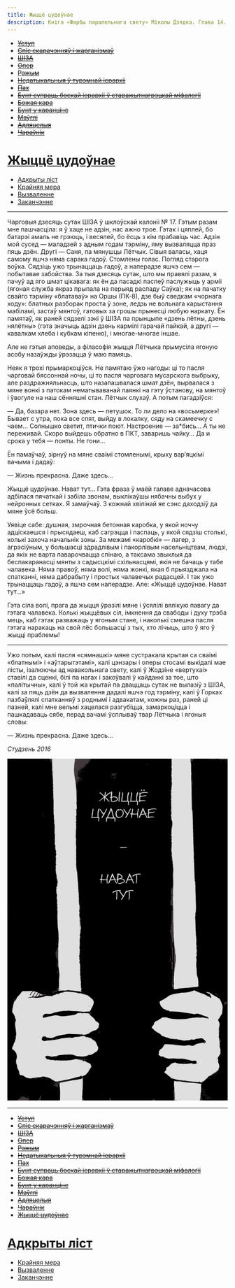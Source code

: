 ```yaml
---
title: Жыццё цудоўнае
description: Кніга «Фарбы паралельнага свету» Міколы Дзядка. Глава 14. Жыццё цудоўнае
---
```


- ~~[Уступ](./1.md)~~
- ~~[Спіс скарачэнняў і жарганізмаў](./2.md)~~
- ~~[ШІЗА](./3.md)~~
- ~~[Опер](./4.md)~~
- ~~[Рэжым](./5.md)~~
- ~~[Недатыкальныя ў турэмнай іерархіі](./6.md)~~
- ~~[Пах](./7.md)~~
- ~~[Бунт супраць боскай іерархіі ў старажытнагрэцкай міфалогіі](./8.md)~~
- ~~[Божая кара](./9.md)~~
- ~~[Бунт у каранціне](./10.md)~~
- ~~[Маўглі](./11.md)~~
- ~~[Адляцелыя](./12.md)~~
- ~~[Чараўнік](./13.md)~~
# [Жыццё цудоўнае](./14.md)
- [Адкрыты ліст](./15.md)
- [Крайняя мера](./16.md)
- [Вызваленне](./17.md)
- [Заканчэнне](./18.md)


---

Чарговыя дзесяць сутак ШІЗА ў шклоўскай калоніі № 17. Гэтым разам мне пашчасціла: я ў хаце не адзін, нас ажно трое. Гэтак і цяплей, бо батарэі амаль не грэюць, і весялей, бо ёсць з кім прабавіць час. Адзін мой сусед — маладзей з адным годам тэрміну, яму вызваляцца праз пяць дзён. Другі — Саня, па мянушцы Лётчык. Сівыя валасы, хаця самому яшчэ няма сарака гадоў. Стомлены голас. Погляд старога воўка. Сядзіць ужо трынаццаць гадоў, а наперадзе яшчэ сем — побытавае забойства. За тыя дзесяць сутак, што мы правялі разам, я пачуў ад яго шмат цікавага: як ён да пасадкі паспеў паслужыць у арміі \(ягоная служба якраз прыпала на перыяд распаду Саўка\); як на пачатку свайго тэрміну «блатаваў» на Оршы \(ПК-8\), дзе быў сведкам «чорнага ходу»: блатных разборак проста ў зоне, ледзь не вольнага карыстання мабіламі, застаў мянтоў, гатовых за грошы прынесці любую наркату. Ён памятаў, як раней сядзелі зэкі ў ШІЗА па прынцыпе «дзень лётны, дзень нялётны» \(гэта значыць адзін дзень кармілі гарачай пайкай, а другі — кавалкам хлеба і кубкам кіпеню\), і многае-многае іншае.

Але не гэтыя аповеды, а філасофія жыцця Лётчыка прымусіла ягоную асобу назаўжды ўрэзацца ў маю памяць.

Неяк я трохі прымаркоціўся. Не памятаю ўжо нагоды: ці то пасля чарговай бяссоннай ночы, ці то пасля чарговага мусарскога выбрыку, але раздражняльнасць, што назапашвалася шмат дзён, вырвалася з мяне вонкі з патокам нематываванай лаянкі на гэту ўстанову, на мянтоў і ўвогуле на наш сённяшні стан. Лётчык слухаў. А потым пагадзіўся:

— Да, базара нет. Зона здесь — петушок. То ли дело на «восьмерке»\! Бывает с утра, пока все спят, выйду в локалку, сяду на скамеечку с чаем… Солнышко светит, птички поют. Настроение — за\*бись… А ты не переживай. Скоро выйдешь обратно в ПКТ, заваришь чайку… Да и срока у тебя — понты. Не гони…

Ён памаўчаў, зірнуў на мяне сваімі стомленымі, крыху вар’яцкімі вачыма і дадаў:

— Жизнь прекрасна. Даже здесь…

Жыццё цудоўнае. Нават тут… Гэта фраза ў маёй галаве адначасова адбілася пячаткай і забіла звонам, выклікаўшы нябачны выбух у нейронных сетках. Я замаўчаў. З кожнай хвілінай яе сэнс даходзіў да мяне ўсё больш.

Уявіце сабе: душная, змрочная бетонная каробка, у якой ноччу адціскаешся і прысядаеш, каб сагрэцца і паспаць, у якой сядзіш столькі, колькі захоча начальнік зоны. За межамі «каробкі» — лагер, з агрэсіўным, у большасці здрадлівым і пакорлівым насельніцтвам, людзі, да якіх не варта паварочвацца спінаю, а таксама звыклыя да беспакаранасці мянты з садысцкімі схільнасцямі, якія не бачаць у табе чалавека. Няма правоў, няма волі, няма жонкі, якая б прыязджала на спатканні, няма дабрабыту і простых чалавечых радасцей. І так ужо трынаццаць гадоў, а яшчэ сем наперадзе. Але: «Жыццё цудоўнае. Нават тут…»

Гэта сіла волі, прага да жыцця ўразілі мяне і ўсялілі вялікую павагу да гэтага чалавека. Колькі жыццёвых сіл, імкнення да свабоды і духу трэба мець, каб гэтак разважаць у ягоным стане, і наколькі смешна пасля гэтага наракаць на свой лёс большасці з тых, хто лічыць, што ў яго ў жыцці праблемы\!

---

Ужо потым, калі пасля «сямнашкі» мяне сустракала крытая са сваімі «блатнымі» і «аўтарытэтамі», калі цэнзары і оперы стосамі выкідалі мае лісты, ізалюючы ад навакольнага свету, калі ў Жодзіне «вертухаі» ставілі да сценкі, білі па нагах і закоўвалі ў кайданкі за тое, што «палітычны», калі ў той жа крытай па дваццаць сутак не вылазіў з ШІЗА, калі за пяць дзён да вызвалення дадалі яшчэ год тэрміну, калі ў Горках пазбаўлялі спатканняў з роднымі і адвакатам, кожны раз, раней ці пазней, калі мне вельмі хацелася разгубіцца, замаркоціцца і пашкадаваць сябе, перад вачамі ўсплываў твар Лётчыка і ягоныя словы:

— Жизнь прекрасна. Даже здесь…

*Студзень 2016*


![](../img/09.png)

---

- ~~[Уступ](./1.md)~~
- ~~[Спіс скарачэнняў і жарганізмаў](./2.md)~~
- ~~[ШІЗА](./3.md)~~
- ~~[Опер](./4.md)~~
- ~~[Рэжым](./5.md)~~
- ~~[Недатыкальныя ў турэмнай іерархіі](./6.md)~~
- ~~[Пах](./7.md)~~
- ~~[Бунт супраць боскай іерархіі ў старажытнагрэцкай міфалогіі](./8.md)~~
- ~~[Божая кара](./9.md)~~
- ~~[Бунт у каранціне](./10.md)~~
- ~~[Маўглі](./11.md)~~
- ~~[Адляцелыя](./12.md)~~
- ~~[Чараўнік](./13.md)~~
- ~~[Жыццё цудоўнае](./14.md)~~
# [Адкрыты ліст](./15.md)
- [Крайняя мера](./16.md)
- [Вызваленне](./17.md)
- [Заканчэнне](./18.md)

